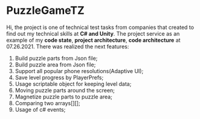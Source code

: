 # PuzzleGameTZ
Hi, the project is one of technical test tasks from companies that created to find out my technical skills at **C# and Unity**.
The project service as an example of my **code state**, **project architecture**, **code architecture** at 07.26.2021.
There was realized the next features:
1. Build puzzle parts from Json file;
2. Build puzzle area from Json file;
3. Support all popular phone resolutions(Adaptive UI);
4. Save level progress by PlayerPrefs;
5. Usage scriptable object for keeping level data;
6. Moving puzzle parts around the screen;
7. Magnetize puzzle parts to puzzle area;
8. Comparing two arrays[][];
9. Usage of c# events; 
